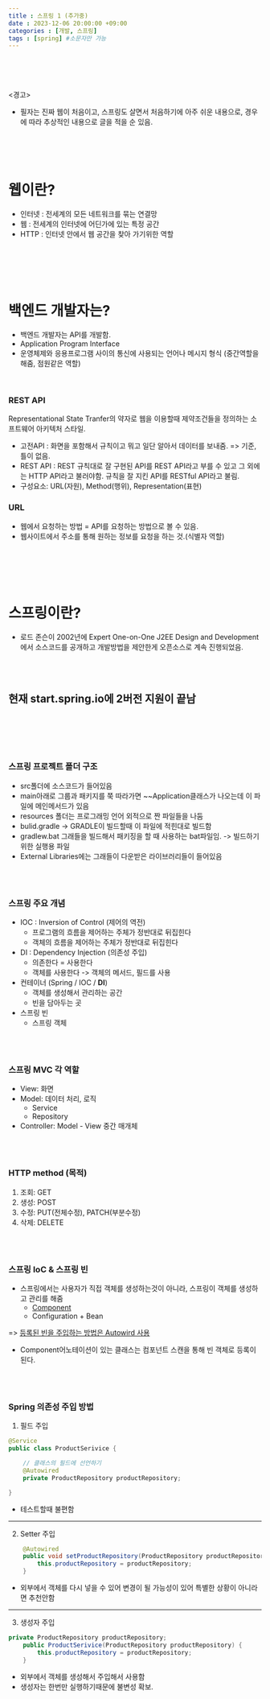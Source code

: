 ```yaml
---
title : 스프링 1 (추가중)
date : 2023-12-06 20:00:00 +09:00
categories : [개발, 스프링]
tags : [spring] #소문자만 가능
---
```


<br> <br> <br>

<경고>
- 필자는 진짜 웹이 처음이고, 스프링도 살면서 처음하기에
아주 쉬운 내용으로, 경우에 따라 추상적인 내용으로 글을 적을 순 있음.


<br> <br> <br>

# 웹이란?

- 인터넷 : 전세계의 모든 네트워크를 묶는 연결망
- 웹 : 전세계의 인터넷에 어딘가에 있는 특정 공간
- HTTP : 인터넷 안에서 웹 공간을 찾아 가기위한 역할

<br> <br> <br> <br>

# 백엔드 개발자는?

- 백엔드 개발자는 API를 개발함.
- Application Program Interface
- 운영체제와 응용프로그램 사이의 통신에 사용되는 언어나 메시지 형식 (중간역할을 해줌, 점원같은 역할)

<br>

### REST API
Representational State Tranfer의 약자로 웹을 이용할때 제약조건들을 정의하는 소프트웨어 아키텍처 스타일.
- 고전API : 화면을 포함해서 규칙이고 뭐고 일단 알아서 데이터를 보내줌. => 기준, 틀이 없음.
- REST API : REST 규칙대로 잘 구현된 API를 REST API라고 부를 수 있고 그 외에는 HTTP API라고 불러야함.
규칙을 잘 지킨 API를 RESTful API라고 불림.
- 구성요소: URL(자원), Method(행위), Representation(표현)

### URL
- 웹에서 요청하는 방법 = API를 요청하는 방법으로 볼 수 있음.
- 웹사이트에서 주소를 통해 원하는 정보를 요청을 하는 것.(식별자 역할)

<br> <br> <br> <br>

# 스프링이란?

- 로드 존슨이 2002년에 Expert One-on-One J2EE Design and Development에서 소스코드를 공개하고 개발방법을 제안한게 오픈소스로 계속 진행되었음.

<br> <br>

## **현재 start.spring.io에 2버전 지원이 끝남**

<br> <br> <br> <br>


### 스프링 프로젝트 폴더 구조
- src폴더에 소스코드가 들어있음
- main아래로 그룹과 패키지를 쭉 따라가면 ~~Application클래스가 나오는데 이 파일에 메인메서드가 있음
- resources 폴더는 프로그래밍 언어 외적으로 짠 파일들을 나둠
- bulid.gradle -> GRADLE이 빌드할때 이 파일에 적힌대로 빌드함
- gradlew.bat 그래들을 빌드해서 패키징을 할 때 사용하는 bat파일임. -> 빌드하기 위한 실행용 파일
- External Libraries에는 그래들이 다운받은 라이브러리들이 들어있음

<br> <br>

### 스프링 주요 개념
- IOC : Inversion of Control (제어의 역전)
  - 프로그램의 흐름을 제어하는 주체가 정반대로 뒤집힌다
  - 객체의 흐름을 제어하는 주체가 정반대로 뒤집힌다
- DI : Dependency Injection (의존성 주입)
  - 의존한다 = 사용한다
  - 객체를 사용한다 -> 객체의 메서드, 필드를 사용
- 컨테이너 (Spring / IOC / **DI**)
  - 객체를 생성해서 관리하는 공간
  - 빈을 담아두는 곳
- 스프링 빈
  - 스프링 객체

<br><br>


### 스프링 MVC 각 역할
- View: 화면
- Model: 데이터 처리, 로직
  - Service 
  - Repository 
- Controller: Model - View 중간 매개체

<br><br>


### HTTP method (목적)
1. 조회: GET
2. 생성: POST
3. 수정: PUT(전체수정), PATCH(부분수정)
4. 삭제: DELETE

<br><br>

### 스프링 IoC & 스프링 빈
- 스프링에서는 사용자가 직접 객체를 생성하는것이 아니라, 스프링이 객체를 생성하고 관리를 해줌
  - <U>Component</U>
  - Configuration + Bean <br>
  
=> <U>등록된 빈을 주입하는 방법은 Autowird 사용</U>

- Component어노테이션이 있는 클래스는 컴포넌트 스캔을 통해 빈 객체로 등록이 된다.

<br><br>

### Spring 의존성 주입 방법
1. 필드 주입
```java
@Service
public class ProductSerivice {

    // 클래스의 필드에 선언하기 
    @Autowired
    private ProductRepository productRepository;

}
```
- 테스트할때 불편함
---
2. Setter 주입
```java
    @Autowired
    public void setProductRepository(ProductRepository productRepository) {
        this.productRepository = productRepository;
    }
```
- 외부에서 객체를 다시 넣을 수 있어 변경이 될 가능성이 있어 특별한 상황이 아니라면 추천안함
---

3. 생성자 주입
```java
private ProductRepository productRepository;
    public ProductSerivice(ProductRepository productRepository) {
        this.productRepository = productRepository;
    }
```
- 외부에서 객체를 생성해서 주입해서 사용함
- 생성자는 한번만 실행하기때문에 불변성 확보.